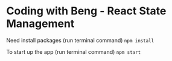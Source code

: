 # Coding with Beng - React State Management

Need install packages (run terminal command)
```npm install```

To start up the app (run terminal command)
```npm start```
